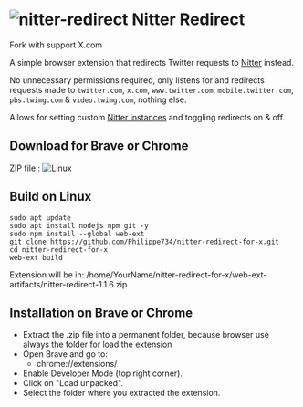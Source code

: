 # ![nitter-redirect](images/icon32.png) Nitter Redirect

Fork with support X.com

A simple browser extension that redirects Twitter requests to [Nitter](https://github.com/zedeus/nitter) instead.

No unnecessary permissions required, only listens for and redirects requests made to `twitter.com`, `x.com`, `www.twitter.com`, `mobile.twitter.com`, `pbs.twimg.com` & `video.twimg.com`, nothing else.

Allows for setting custom [Nitter instances](https://github.com/zedeus/nitter/wiki/Instances) and toggling redirects on & off.

## Download for Brave or Chrome

  [1]: https://cloud.githubusercontent.com/assets/24923693/21724562/26754b04-d435-11e6-9654-779c17c2ebcf.png
  [2]: https://github.com/Philippe734/nitter-redirect-for-x/releases
ZIP file : [![Linux][1]][2]

## Build on Linux

```
sudo apt update
sudo apt install nodejs npm git -y
sudo npm install --global web-ext
git clone https://github.com/Philippe734/nitter-redirect-for-x.git
cd nitter-redirect-for-x
web-ext build
```

Extension will be in: /home/YourName/nitter-redirect-for-x/web-ext-artifacts/nitter-redirect-1.1.6.zip

## Installation on Brave or Chrome
- Extract the .zip file into a permanent folder, because browser use always the folder for load the extension
- Open Brave and go to:
  - chrome://extensions/
- Enable Developer Mode (top right corner).
- Click on "Load unpacked".
- Select the folder where you extracted the extension.
